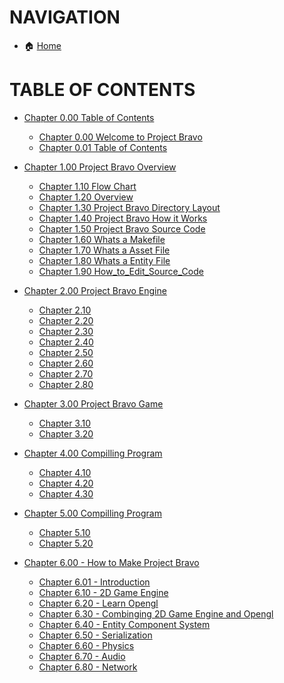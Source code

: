 # NAVIGATION
- 🏠 [Home](../../../README.md)

# TABLE OF CONTENTS
- [Chapter 0.00 Table of Contents]()
    - [Chapter 0.00 Welcome to Project Bravo](../docs_Chapter_0.00_Welcome/doc_Chapter_0.00_Welcome_to_Project_Bravo.md)
    - [Chapter 0.01 Table of Contents](../docs_Chapter_0.00_Welcome/doc_Chapter_0.01_Table_of_Contents.md)

- [Chapter 1.00 Project Bravo Overview](../docs_Chapter_1.00_Project_Bravo_Overview)
    - [Chapter 1.10 Flow Chart](../docs_Chapter_1.00_Project_Bravo_Overview/doc_Chapter_1.10_Project_Flow_Chart.md)
    - [Chapter 1.20 Overview](../docs_Chapter_1.00_Project_Bravo_Overview/doc_Chapter_1.20_Overview.md)
    - [Chapter 1.30 Project Bravo Directory Layout](../docs_Chapter_1.00_Project_Bravo_Overview/doc_Chapter_1.30_Project_Bravo_Directory_Layout.md)
    - [Chapter 1.40 Project Bravo How it Works](../docs_Chapter_1.00_Project_Bravo_Overview/doc_Chapter_1.40_Project_Bravo_How_it_Works.md)
    - [Chapter 1.50 Project Bravo Source Code](../docs_Chapter_1.00_Project_Bravo_Overview/doc_Chapter_1.50_Project_Bravo_Source_Code.md)
    - [Chapter 1.60 Whats a Makefile](../docs_Chapter_1.00_Project_Bravo_Overview/doc_Chapter_1.60_Whats_a_makefile.md)
    - [Chapter 1.70 Whats a Asset File](../docs_Chapter_1.00_Project_Bravo_Overview/doc_Chapter_1.70_Whats_a_asset_file.md)
    - [Chapter 1.80 Whats a Entity File](../docs_Chapter_1.00_Project_Bravo_Overview/doc_Chapter_1.80_Whats_a_entity_file.md)
    - [Chapter 1.90 How_to_Edit_Source_Code](../docs_Chapter_1.00_Project_Bravo_Overview/doc_Chapter_1.90_How_to_Edit_Source_Code.md)

- [Chapter 2.00 Project Bravo Engine](../manual/docs_Chapter_2.00_Engine)
    - [Chapter 2.10 ]()
    - [Chapter 2.20 ]()
    - [Chapter 2.30 ]()
    - [Chapter 2.40 ]()
    - [Chapter 2.50 ]()
    - [Chapter 2.60 ]()
    - [Chapter 2.70 ]()
    - [Chapter 2.80 ]()

- [Chapter 3.00 Project Bravo Game](../manual/docs_Chapter_2.00_Engine)
    - [Chapter 3.10 ]()
    - [Chapter 3.20 ]()


- [Chapter 4.00 Compilling Program](../manual/docs_Chapter_2.00_Engine)
    - [Chapter 4.10 ]()
    - [Chapter 4.20 ]()
    - [Chapter 4.30 ]()

- [Chapter 5.00 Compilling Program](../manual/docs_Chapter_2.00_Engine)
    - [Chapter 5.10 ]()
    - [Chapter 5.20 ]()


- [Chapter 6.00 - How to Make Project Bravo](../manual/docs_Chapter_0.00_HowToMakeProjectBravo)
    - [Chapter 6.01 - Introduction](../manual/docs_Chapter_0.00_HowToMakeProjectBravo/doc_Chapter_0.01_Introduction.md)
    - [Chapter 6.10 - 2D Game Engine](../manual/docs_Chapter_0.00_HowToMakeProjectBravo/doc_Chapter_0.10_2D_Game_Engine.md)
    - [Chapter 6.20 - Learn Opengl](../manual/docs_Chapter_0.00_HowToMakeProjectBravo/doc_Chapter_0.20_Learn_Opengl.md)
    - [Chapter 6.30 - Combinging 2D Game Engine and Opengl](../manual/docs_Chapter_0.00_HowToMakeProjectBravo/doc_Chapter_0.30_Combine_2D_Game_Engine_and_Opengl.md)
    - [Chapter 6.40 - Entity Component System](../manual/docs_Chapter_0.00_HowToMakeProjectBravo/doc_Chapter_0.40_Entity_Component_System.md)
    - [Chapter 6.50 - Serialization](../manual/docs_Chapter_0.00_HowToMakeProjectBravo/doc_Chapter_0.50_Serialization.md)
    - [Chapter 6.60 - Physics](../manual/docs_Chapter_0.00_HowToMakeProjectBravo/doc_Chapter_0.60_Physics.md)
    - [Chapter 6.70 - Audio](../manual/docs_Chapter_0.00_HowToMakeProjectBravo/doc_Chapter_0.70_Audio.md)
    - [Chapter 6.80 - Network](../manual/docs_Chapter_0.00_HowToMakeProjectBravo/doc_Chapter_0.80_Network.md)